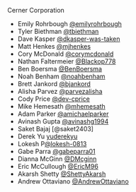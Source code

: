 Cerner Corporation

- Emily Rohrbough [@emilyrohrbough]
- Tyler Biethman [@tbiethman]
- Dave Kasper [@dkasper-was-taken]
- Matt Henkes [@mjhenkes]
- Cory McDonald [@corymcdonald]
- Nathan Faltermeier [@Blackop778]
- Ben Boersma [@BenBoersma]
- Noah Benham [@noahbenham]
- Brett Jankord [@bjankord]
- Alisha Parvez [@parvezalisha]
- Cody Price [@dev-cprice]
- Mike Hemesath [@mhemesath]
- Adam Parker [@amichaelparker]
- Avinash Gupta [@avinashg1994]
- Saket Bajaj [@saket2403]
- Derek Yu [yuderekyu]
- Lokesh P[@lokesh-0813 ]
- Gabe Parra [@gabeparra01]
- Dianna McGinn [@DMcginn]
- Eric McCullough [@EricM96]
- Akarsh Shetty [@ShettyAkarsh]
- Andrew Ottaviano [@AndrewOttaviano]

[@emilyrohrbough]: https://github.com/emilyrohrbough
[@tbiethman]: https://github.com/tbiethman
[@dkasper-was-taken]: https://github.com/dkasper-was-taken
[@mjhenkes]: https://github.com/mjhenkes
[@corymcdonald]: https://github.com/corymcdonald
[@Blackop778]: https://github.com/Blackop778
[@BenBoersma]: https://github.com/BenBoersma
[@noahbenham]: https://github.com/NoahBenham
[@bjankord]: https://github.com/bjankord
[@parvezalisha]: https://github.com/parvezalisha
[@dev-cprice]: https://github.com/dev-cprice
[@mhemesath]: https://github.com/mhemesath
[@amichaelparker]: https://github.com/amichaelparker
[@avinashg1994]: https://github.com/avinashg1994
[saket2403]: https://github.com/saket2403
[yuderekyu]: https://github.com/yuderekyu
[@lokesh-0813]: https://github.com/lokesh-0813
[@gabeparra01]: https://github.com/gabeparra01
[@DMcginn]: https://github.com/DMcginn
[@EricM96]: https://github.com/EricM96
[@ShettyAkarsh]: https://github.com/ShettyAkarsh
[@AndrewOttaviano]: https://github.com/andrewnottaviano
